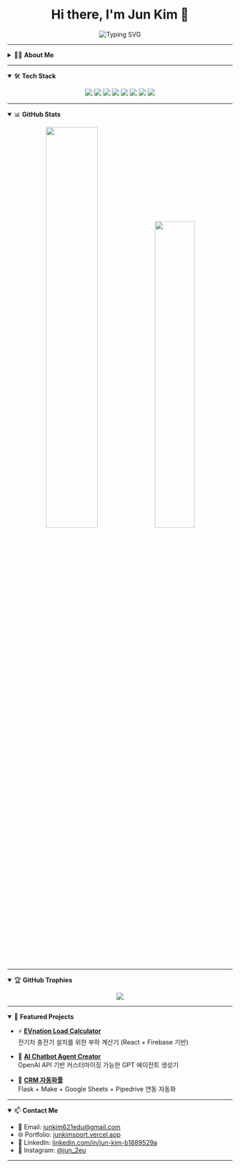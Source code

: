 <h1 align="center">Hi there, I'm Jun Kim 👋</h1>

<p align="center">
  <img src="https://readme-typing-svg.herokuapp.com?font=Fira+Code&pause=1000&color=2ECC71&center=true&vCenter=true&width=435&lines=CS+Graduate+%40+UCI;AI+%26+Web+Developer;Creative+Technologist;Welcome+to+my+GitHub!" alt="Typing SVG" />
</p>

---

<details>
<summary>👨‍💻 <strong>About Me</strong></summary>

- 🎓 **CS @ University of California, Irvine**  
- 🧠 Specialized in **Intelligence Systems**
- ⚙️ Passionate about AI, automation, and full-stack development  
- 🛠 Building tools using Python, React, Flask, and Firebase  
- 🚀 Exploring the intersection of creativity and code

</details>

---

<details open>
<summary>🛠 <strong>Tech Stack</strong></summary>

<p align="center">
  <img src="https://img.shields.io/badge/Python-3776AB?style=flat-square&logo=python&logoColor=white" />
  <img src="https://img.shields.io/badge/React-61DAFB?style=flat-square&logo=react&logoColor=black" />
  <img src="https://img.shields.io/badge/TypeScript-3178C6?style=flat-square&logo=typescript&logoColor=white" />
  <img src="https://img.shields.io/badge/Firebase-FFCA28?style=flat-square&logo=firebase&logoColor=black" />
  <img src="https://img.shields.io/badge/Flask-000000?style=flat-square&logo=flask&logoColor=white" />
  <img src="https://img.shields.io/badge/Next.js-000000?style=flat-square&logo=nextdotjs&logoColor=white" />
  <img src="https://img.shields.io/badge/OpenAI-412991?style=flat-square&logo=openai&logoColor=white" />
  <img src="https://img.shields.io/badge/Shopify-7AB55C?style=flat-square&logo=shopify&logoColor=white" />
</p>

</details>

---

<details open>
<summary>📊 <strong>GitHub Stats</strong></summary>

<p align="center">
  <img src="https://github-readme-stats.vercel.app/api?username=JunK-enter&show_icons=true&count_private=true&theme=radical" width="48%" />
  <img src="https://github-readme-stats.vercel.app/api/top-langs/?username=JunK-enter&layout=compact&theme=radical" width="42%" />
</p>

</details>

---

<details open>
<summary>🏆 <strong>GitHub Trophies</strong></summary>

<p align="center">
  <img src="https://github-profile-trophy.vercel.app/?username=JunK-enter&theme=radical&no-frame=true&no-bg=true&margin-w=10&margin-h=15" />
</p>

</details>

---

<details open>
<summary>🚀 <strong>Featured Projects</strong></summary>

- ⚡ [**EVnation Load Calculator**](https://github.com/JunK-enter/evnation-load-calculator)  
  전기차 충전기 설치를 위한 부하 계산기 (React + Firebase 기반)

- 🤖 [**AI Chatbot Agent Creator**](https://github.com/JunK-enter/ai-agent-platform)  
  OpenAI API 기반 커스터마이징 가능한 GPT 에이전트 생성기

- 🔄 [**CRM 자동화툴**](https://github.com/JunK-enter/pipedrive-flask-integration)  
  Flask + Make + Google Sheets + Pipedrive 연동 자동화

</details>

---

<details open>
<summary>📫 <strong>Contact Me</strong></summary>

- 📧 Email: [junkim621edu@gmail.com](mailto:junkim621edu@gmail.com)  
- 🌐 Portfolio: [junkimsport.vercel.app](https://junkimsport.vercel.app)  
- 💼 LinkedIn: [linkedin.com/in/jun-kim-b1889529a](https://www.linkedin.com/in/jun-kim-b1889529a)  
- 📸 Instagram: [@jun_2eu](https://www.instagram.com/jun_2eu)

</details>

---
